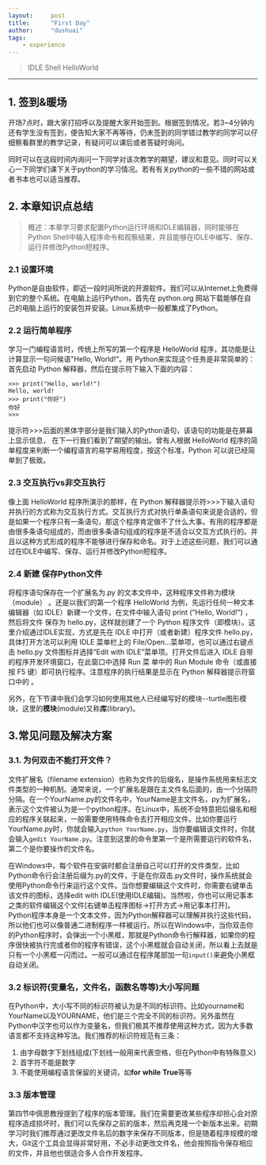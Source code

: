```yaml
---
layout:     post
title:      "First Day"
author:     "dushuai"
tags:
    - experience
---
```


> IDLE Shell HelloWorld

<!--more-->

---

## 1. 签到&暖场

开场7点时，跟大家打招呼以及提醒大家开始签到。根据签到情况，若3~4分钟内还有学生没有签到，便告知大家不再等待，仍未签到的同学错过教学的同学可以仔细察看群里的教学记录，有疑问可以课后或者答疑时询问。

同时可以在这段时间内询问一下同学对该次教学的期望，建议和意见。同时可以关心一下同学们课下关于python的学习情况。若有有关python的一些不错的网站或者书本也可以适当推荐。

## 2. 本章知识点总结

> 概述：本章学习要求配置Python运行环境和IDLE编辑器，同时能够在Python Shell中输入程序命令和观察结果，并且能够在IDLE中编写、保存、运行并修改Python短程序。

### 2.1 设置环境

Python是自由软件，即近一段时间所说的开源软件。我们可以从Internet上免费得到它的整个系统。在电脑上运行Python，首先在 python.org 网站下载能够在自己的电脑上运行的安装包并安装。Linux系统中一般都集成了Python。

### 2.2 运行简单程序

学习一门编程语言时，传统上所写的第一个程序是 HelloWorld 程序，其功能是让计算显示一句问候语"Hello, World!"。用 Python来实现这个任务是非常简单的：首先启动 Python 解释器，然后在提示符下输入下面的内容：

```
>>> print("Hello, world!")
Hello, world!
>>> print("你好")
你好
>>>
```

提示符>>>后面的黑体字部分是我们输入的Python语句，该语句的功能是在屏幕上显示信息， 在下一行我们看到了期望的输出。曾有人根据 HelloWorld 程序的简单程度来判断一个编程语言的易学易用程度，按这个标准，Python 可以说已经简单到了极致。

### 2.3 交互执行vs非交互执行

像上面 HelloWorld 程序所演示的那样，在 Python 解释器提示符>>>下输入语句并执行的方式称为交互执行方式。交互执行方式对执行单条语句来说是合适的，但是如果一个程序只有一条语句，那这个程序肯定做不了什么大事。有用的程序都是由很多条语句组成的，而由很多条语句组成的程序是不适合以交互方式执行的。并且以这种方式形成的程序不能够进行保存和命名。对于上述这些问题，我们可以通过在IDLE中编写、保存、运行并修改Python短程序。

### 2.4 新建 保存Python文件

将程序语句保存在一个扩展名为.py 的文本文件中，这种程序文件称为模块（module） 。还是以我们的第一个程序 HelloWorld 为例，先运行任何一种文本编辑器（如 IDLE）新建一个文件，在文件中输入语句 print ("Hello, World!") ，然后将文件 保存为 hello.py，这样就创建了一个 Python 程序文件（即模块）。这里介绍通过IDLE实现，方式是先在 IDLE 中打开（或者新建）程序文件 hello.py，具体打开方法可以利用 IDLE 菜单栏上的 File/Open...菜单项，也可以通过右键点击 hello.py 文件图标并选择“Edit with IDLE”菜单项。打开文件后进入 IDLE 自带的程序开发环境窗口，在此窗口中选择 Run 菜 单中的 Run Module 命令（或直接按 F5 键）即可执行程序。注意程序的执行结果是显示在 Python 解释器提示符窗口中的 。

另外，在下节课中我们会学习如何使用其他人已经编写好的模块--turtle图形模块，这里的**模块**(module)又称**库**(library)。

## 3.常见问题及解决方案

### 3.1. 为何双击不能打开文件？

文件扩展名（filename extension）也称为文件的后缀名，是操作系统用来标志文件类型的一种机制。通常来说，一个扩展名是跟在主文件名后面的，由一个分隔符分隔。在一个YourName.py的文件名中，YourName是主文件名，py为扩展名，表示这个文件被认为是一个python程序。在Linux中，系统不会特意把后缀名和相应的程序关联起来，一般需要使用特殊命令去打开相应文件。比如你要运行YourName.py时，你就会输入```python YourName.py```，当你要编辑该文件时，你就会输入```gedit YourName.py```。注意到这里的命令里第一个是所需要运行的软件名，第二个是你要操作的文件名。 

在Windows中，每个软件在安装时都会注册自己可以打开的文件类型，比如Python命令行会注册后缀为.py的文件，于是在你双击.py文件时，操作系统就会使用Python命令行来运行这个文件。当你想要编辑这个文件时，你需要右键单击该文件的图标，选择edit with IDLE(使用IDLE编辑)。当然啦，你也可以用记事本之类的软件编辑这个文件[右键单击程序图标->打开方式->用记事本打开]。 Python程序本身是一个文本文件，因为Python解释器可以理解并执行这些代码，所以他们也可以像普通二进制程序一样被运行。所以在Windows中，当你双击你的Python程序时，会弹出一个小黑框，那就是Python命令行解释器，如果你的程序很快被执行完或者你的程序有错误，这个小黑框就会自动关闭，所以看上去就是只有一个小黑框一闪而过。一般可以通过在程序尾部加一句```input()```来避免小黑框自动关闭。

### 3.2 标识符(变量名，文件名，函数名等等)大小写问题 

在Python中，大小写不同的标识符被认为是不同的标识符。比如yourname和YourName以及YOURNAME，他们是三个完全不同的标识符。另外虽然在Python中汉字也可以作为变量名，但我们极其不推荐使用这种方式，因为大多数语言都不支持这种写法。我们推荐的标识符规范有三条：

1. 由字母数字下划线组成(下划线一般用来代表空格，但在Python中有特殊意义)
2. 首字符不能是数字
3. 不能使用编程语言保留的关键词，如**for** **while** **True**等等

### 3.3 版本管理

第四节中佩恩教授提到了程序的版本管理。我们在需要更改某些程序却担心会对原程序造成损坏时，我们可以先保存之前的版本，然后再克隆一个新版本出来。初期学习时我们推荐通过更改文件名后的数字来保存不同版本，但是随着程序规模的增大，Git这个工具会显得非常好用，不必手动更改文件名，他会按照指令保存相应的文件，并且他也很适合多人合作开发程序。